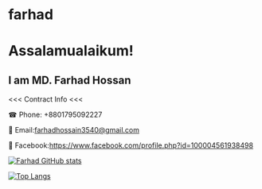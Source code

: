 # farhad
# Assalamualaikum! 

## I am MD. Farhad Hossan



<<< Contract Info <<<

☎ Phone: +8801795092227


📨 Email:farhadhossain3540@gmail.com

📲 Facebook:https://www.facebook.com/profile.php?id=100004561938498

[![Farhad GitHub stats](https://github-readme-stats.vercel.app/api?username=Farhad32155&show_icons=true&theme=onedark&count_private=true&findTotalCommits=true&hide=contribs)](https://github.com/Farhad32155/github-readme-stats)


[![Top Langs](https://github-readme-stats.vercel.app/api/top-langs/?username=Farhad32155&show_icons=true&theme=onedark&count_private=true&layout=compact)](https://github.com/Farhad32155/github-readme-stats)
